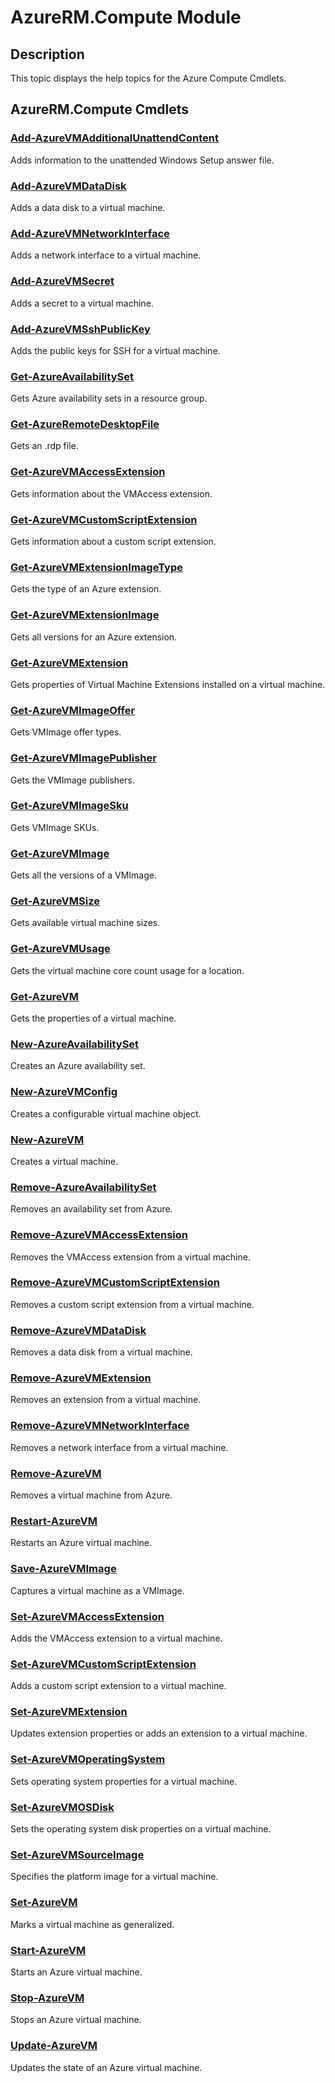 ﻿---
Module Name: AzureRM.Compute
Module Guid: D48CF693-4125-4D2D-8790-1514F44CE325
Download Help Link: http://go.microsoft.com/fwlink/?linkid=390762
Help Version: 2.0.2.0
Locale: en-US
---

# AzureRM.Compute Module
## Description
This topic displays the help topics for the Azure Compute Cmdlets.

## AzureRM.Compute Cmdlets
### [Add-AzureVMAdditionalUnattendContent](Add-AzureVMAdditionalUnattendContent.md)
Adds information to the unattended Windows Setup answer file.

### [Add-AzureVMDataDisk](Add-AzureVMDataDisk.md)
Adds a data disk to a virtual machine.

### [Add-AzureVMNetworkInterface](Add-AzureVMNetworkInterface.md)
Adds a network interface to a virtual machine.

### [Add-AzureVMSecret](Add-AzureVMSecret.md)
Adds a secret to a virtual machine.

### [Add-AzureVMSshPublicKey](Add-AzureVMSshPublicKey.md)
Adds the public keys for SSH for a virtual machine.

### [Get-AzureAvailabilitySet](Get-AzureAvailabilitySet.md)
Gets Azure availability sets in a resource group.

### [Get-AzureRemoteDesktopFile](Get-AzureRemoteDesktopFile.md)
Gets an .rdp file.

### [Get-AzureVMAccessExtension](Get-AzureVMAccessExtension.md)
Gets information about the VMAccess extension.

### [Get-AzureVMCustomScriptExtension](Get-AzureVMCustomScriptExtension.md)
Gets information about a custom script extension.

### [Get-AzureVMExtensionImageType](Get-AzureVMExtensionImageType.md)
Gets the type of an Azure extension.

### [Get-AzureVMExtensionImage](Get-AzureVMExtensionImage.md)
Gets all versions for an Azure extension.

### [Get-AzureVMExtension](Get-AzureVMExtension.md)
Gets properties of Virtual Machine Extensions installed on a virtual machine.

### [Get-AzureVMImageOffer](Get-AzureVMImageOffer.md)
Gets VMImage offer types.

### [Get-AzureVMImagePublisher](Get-AzureVMImagePublisher.md)
Gets the VMImage publishers.

### [Get-AzureVMImageSku](Get-AzureVMImageSku.md)
Gets VMImage SKUs.

### [Get-AzureVMImage](Get-AzureVMImage.md)
Gets all the versions of a VMImage.

### [Get-AzureVMSize](Get-AzureVMSize.md)
Gets available virtual machine sizes.

### [Get-AzureVMUsage](Get-AzureVMUsage.md)
Gets the virtual machine core count usage for a location.

### [Get-AzureVM](Get-AzureVM.md)
Gets the properties of a virtual machine.

### [New-AzureAvailabilitySet](New-AzureAvailabilitySet.md)
Creates an Azure availability set.

### [New-AzureVMConfig](New-AzureVMConfig.md)
Creates a configurable virtual machine object.

### [New-AzureVM](New-AzureVM.md)
Creates a virtual machine.

### [Remove-AzureAvailabilitySet](Remove-AzureAvailabilitySet.md)
Removes an availability set from Azure.

### [Remove-AzureVMAccessExtension](Remove-AzureVMAccessExtension.md)
Removes the VMAccess extension from a virtual machine.

### [Remove-AzureVMCustomScriptExtension](Remove-AzureVMCustomScriptExtension.md)
Removes a custom script extension from a virtual machine.

### [Remove-AzureVMDataDisk](Remove-AzureVMDataDisk.md)
Removes a data disk from a virtual machine.

### [Remove-AzureVMExtension](Remove-AzureVMExtension.md)
Removes an extension from a virtual machine.

### [Remove-AzureVMNetworkInterface](Remove-AzureVMNetworkInterface.md)
Removes a network interface from a virtual machine.

### [Remove-AzureVM](Remove-AzureVM.md)
Removes a virtual machine from Azure.

### [Restart-AzureVM](Restart-AzureVM.md)
Restarts an Azure virtual machine.

### [Save-AzureVMImage](Save-AzureVMImage.md)
Captures a virtual machine as a VMImage.

### [Set-AzureVMAccessExtension](Set-AzureVMAccessExtension.md)
Adds the VMAccess extension to a virtual machine.

### [Set-AzureVMCustomScriptExtension](Set-AzureVMCustomScriptExtension.md)
Adds a custom script extension to a virtual machine.

### [Set-AzureVMExtension](Set-AzureVMExtension.md)
Updates extension properties or adds an extension to a virtual machine.

### [Set-AzureVMOperatingSystem](Set-AzureVMOperatingSystem.md)
Sets operating system properties for a virtual machine.

### [Set-AzureVMOSDisk](Set-AzureVMOSDisk.md)
Sets the operating system disk properties on a virtual machine.

### [Set-AzureVMSourceImage](Set-AzureVMSourceImage.md)
Specifies the platform image for a virtual machine.

### [Set-AzureVM](Set-AzureVM.md)
Marks a virtual machine as generalized.

### [Start-AzureVM](Start-AzureVM.md)
Starts an Azure virtual machine.

### [Stop-AzureVM](Stop-AzureVM.md)
Stops an Azure virtual machine.

### [Update-AzureVM](Update-AzureVM.md)
Updates the state of an Azure virtual machine.


